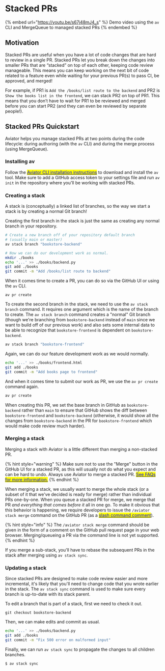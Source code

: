 # Stacked PRs

{% embed url="https://youtu.be/s67j48mJ4_s" %}
Demo video using the `av` CLI and MergeQueue to managed stacked PRs
{% endembed %}

## Motivation

Stacked PRs are useful when you have a lot of code changes that are hard to review in a single PR. Stacked PRs let you break down the changes into smaller PRs that are “stacked” on top of each other, keeping code review manageable. This means you can keep working on the next bit of code related to a feature even while waiting for your previous PR(s) to pass CI, be approved, and merged!

For example, if PR1 is `Add the /books/list route to the backend` and PR2 is `Show the books list in the frontend`, we can stack PR2 on top of PR1. This means that you don’t have to wait for PR1 to be reviewed and merged before you can start PR2 (and they can even be reviewed by separate people!).

## Stacked PRs Quickstart

Aviator helps you manage stacked PRs at two points during the code lifecycle: during authoring (with the `av` CLI) and during the merge process (using MergeQueue).

### Installing av

Follow the [<mark style="color:blue;">Aviator CLI installation instructions</mark>](../reference/aviator-cli/installation.md) to download and install the `av` tool. Make sure to add a GitHub access token to your settings file and run `av init` in the repository where you'll be working with stacked PRs.

### Creating a stack

A stack is (conceptually) a linked list of branches, so the way we start a stack is by creating a normal Git branch!

Creating the first branch in the stack is just the same as creating any normal branch in your repository.

```bash
# Create a new branch off of your repository default branch
# (usually main or master)
av stack branch "bookstore-backend"

# Now we can do our development work as normal.
mkdir ./books
echo '...' >> ./books/backend.py
git add ./books
git commit -m "Add /books/list route to backend"
```

When it comes time to create a PR, you can do so via the GitHub UI or using the `av` CLI.

```shell
av pr create
```

To create the second branch in the stack, we need to use the `av stack branch` command. It requires one argument which is the name of the branch to create. The `av stack branch` command creates a "normal" Git branch (though we're branching from `bookstore-backend` instead of `main` since we want to build off of our previous work) and also sets some internal data to be able to recognize that `bookstore-frontend` is dependent on `bookstore-backend`.

```bash
av stack branch "bookstore-frontend"
```

Again, we can do our feature development work as we would normally.

```bash
echo '...' >> ./books/frontend.html
git add ./books
git commit -m "Add books page to frontend"
```

And when it comes time to submit our work as PR, we use the `av pr create` command again.

```bash
av pr create
```

When creating this PR, we set the base branch in GitHub as `bookstore-backend` rather than `main` to ensure that GitHub shows the diff between `bookstore-frontend` and `bookstore-backend` (otherwise, it would show all the changes from `bookstore-backend` in the PR for `bookstore-frontend` which would make code review much harder).

### Merging a stack

Merging a stack with Aviator is a little different than merging a non-stacked PR.

{% hint style="warning" %}
Make sure not to use the "Merge" button in the GitHub UI for a stacked PR, as this will usually not do what you expect and can be hard to undo. Always use Aviator to merge a stacked PR. [<mark style="color:blue;">See FAQs for more information.</mark>](../reference/stacked-prs/faqs-and-troubleshooting.md#what-happens-if-i-use-the-github-merge-button-instead-of-aviator-to-merge-a-stacked-pr)<mark style="color:blue;"></mark>
{% endhint %}

When merging a stack, we usually want to merge the whole stack (or a subset of it that we've decided is ready for merge) rather than individual PRs one-by-one. When you queue a stacked PR for merge, we merge that PR _and everything that comes before it_ all in one go. To make it obvious that this behavior is happening, we require developers to issue the `/aviator stack merge` command on the GitHub PR (as a [<mark style="color:blue;">slash command comment</mark>](../reference/slash-commands.md)).

{% hint style="info" %}
The `/aviator stack merge` command should be given in the form of a comment on the GitHub pull request page in your web browser. Merging/queueing a PR via the command line is not yet supported.
{% endhint %}

If you merge a sub-stack, you'll have to rebase the subsequent PRs in the stack after merging using `av stack sync`.

### Updating a stack

Since stacked PRs are designed to make code review easier and more incremental, it's likely that you'll need to change code that you wrote earlier in the stack. The `av stack sync` command is used to make sure every branch is up-to-date with its stack parent.

To edit a branch that is part of a stack, first we need to check it out.

```
git checkout bookstore-backend
```

Then, we can make edits and commit as usual.

```bash
echo '...' >> ./books/backend.py
git add ./books
git commit -m "Fix 500 error on malformed input"
```

Finally, we can run `av stack sync` to propagate the changes to all children branches.

```bash
$ av stack sync
```

